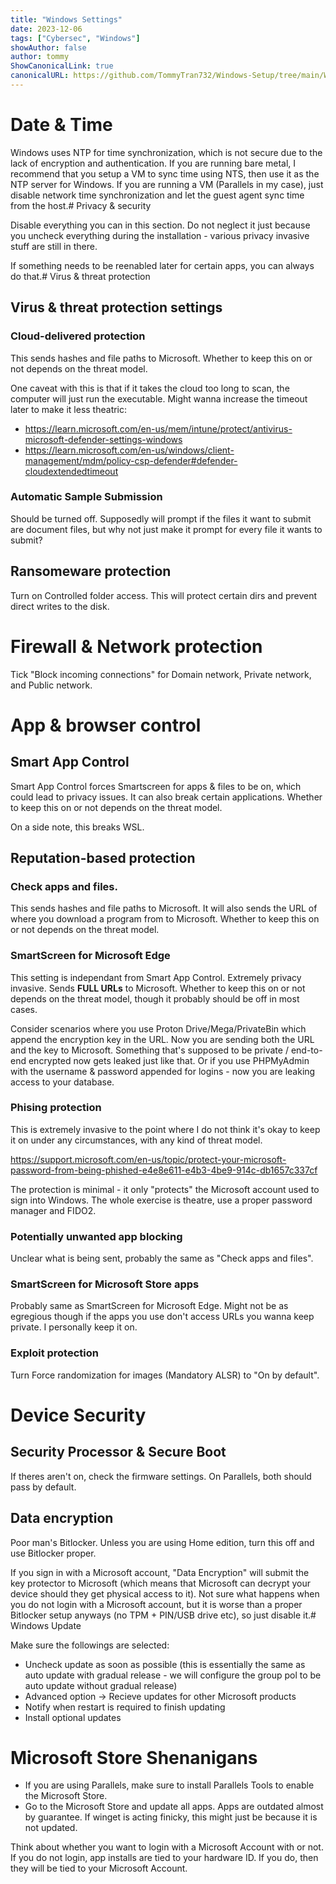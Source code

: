 ```yaml
---
title: "Windows Settings"
date: 2023-12-06
tags: ["Cybersec", "Windows"]
showAuthor: false
author: tommy
ShowCanonicalLink: true
canonicalURL: https://github.com/TommyTran732/Windows-Setup/tree/main/Windows%20Settings
---
```


# Date & Time

Windows uses NTP for time synchronization, which is not secure due to the lack of encryption and authentication. If you are running bare metal, I recommend that you setup a VM to sync time using NTS, then use it as the NTP server for Windows. If you are running a VM (Parallels in my case), just disable network time synchronization and let the guest agent sync time from the host.# Privacy & security

Disable everything you can in this section. Do not neglect it just because you uncheck everything during the installation - various privacy invasive stuff are still in there.

If something needs to be reenabled later for certain apps, you can always do that.# Virus & threat protection

## Virus & threat protection settings

### Cloud-delivered protection

This sends hashes and file paths to Microsoft. Whether to keep this on or not depends on the threat model.

One caveat with this is that if it takes the cloud too long to scan, the computer will just run the executable. Might wanna increase the timeout later to make it less theatric:

- https://learn.microsoft.com/en-us/mem/intune/protect/antivirus-microsoft-defender-settings-windows
- https://learn.microsoft.com/en-us/windows/client-management/mdm/policy-csp-defender#defender-cloudextendedtimeout

### Automatic Sample Submission

Should be turned off. Supposedly will prompt if the files it want to submit are document files, but why not just make it prompt for every file it wants to submit?

## Ransomeware protection

Turn on Controlled folder access. This will protect certain dirs and prevent direct writes to the disk.

# Firewall & Network protection

Tick "Block incoming connections" for Domain network, Private network, and Public network.

# App & browser control

## Smart App Control

Smart App Control forces Smartscreen for apps & files to be on, which could lead to privacy issues. It can also break certain applications. Whether to keep this on or not depends on the threat model.

On a side note, this breaks WSL.

## Reputation-based protection

### Check apps and files.

This sends hashes and file paths to Microsoft. It will also sends the URL of where you download a program from to Microsoft. Whether to keep this on or not depends on the threat model.

### SmartScreen for Microsoft Edge

This setting is independant from Smart App Control. Extremely privacy invasive. Sends **FULL URLs** to Microsoft. Whether to keep this on or not depends on the threat model, though it probably should be off in most cases.

Consider scenarios where you use Proton Drive/Mega/PrivateBin which append the encryption key in the URL. Now you are sending both the URL and the key to Microsoft. Something that's supposed to be private / end-to-end encrypted now gets leaked just like that. Or if you use PHPMyAdmin with the username & password appended for logins - now you are leaking access to your database.

### Phising protection

This is extremely invasive to the point where I do not think it's okay to keep it on under any circumstances, with any kind of threat model.

https://support.microsoft.com/en-us/topic/protect-your-microsoft-password-from-being-phished-e4e8e611-e4b3-4be9-914c-db1657c337cf

The protection is minimal - it only "protects" the Microsoft account used to sign into Windows. The whole exercise is theatre, use a proper password manager and FIDO2.

### Potentially unwanted app blocking

Unclear what is being sent, probably the same as "Check apps and files".

### SmartScreen for Microsoft Store apps

Probably same as SmartScreen for Microsoft Edge. Might not be as egregious though if the apps you use don't access URLs you wanna keep private. I personally keep it on.

### Exploit protection

Turn Force randomization for images (Mandatory ALSR) to "On by default".

# Device Security

## Security Processor & Secure Boot

If theres aren't on, check the firmware settings. On Parallels, both should pass by default.

## Data encryption

Poor man's Bitlocker. Unless you are using Home edition, turn this off and use Bitlocker proper.

If you sign in with a Microsoft account, "Data Encryption" will submit the key protector to Microsoft (which means that Microsoft can decrypt your device should they get physical access to it). Not sure what happens when you do not login with a Microsoft account, but it is worse than a proper Bitlocker setup anyways (no TPM + PIN/USB drive etc), so just disable it.# Windows Update

Make sure the followings are selected:

- Uncheck update as soon as possible (this is essentially the same as auto update with gradual release - we will configure the group pol to be auto update without gradual release)
- Advanced option -> Recieve updates for other Microsoft products
- Notify when restart is required to finish updating
- Install optional updates

# Microsoft Store Shenanigans

- If you are using Parallels, make sure to install Parallels Tools to enable the Microsoft Store.
- Go to the Microsoft Store and update all apps. Apps are outdated almost by guarantee. If winget is acting finicky, this might just be because it is not updated.

Think about whether you want to login with a Microsoft Account with or not. If you do not login, app installs are tied to your hardware ID. If you do, then they will be tied to your Microsoft Account.